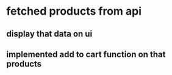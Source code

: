 # fetched products from api

## display that data on ui

## implemented add to cart function on that products

